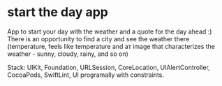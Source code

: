 # start the day app
App to start your day with the weather and a quote for the day ahead :)
There is an opportunity to find a city and see the weather there (temperature, feels like temperature and aт image that characterizes the weather - sunny, cloudy, rainy, and so on)

Stack: UIKit, Foundation, URLSession, CoreLocation, UIAlertController, CocoaPods, SwiftLint, UI programally with constraints.
